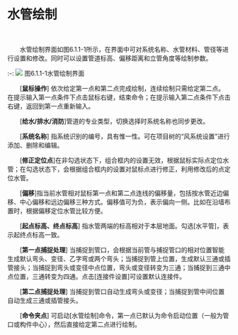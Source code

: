 # 水管绘制
<br/>

&emsp;&emsp;水管绘制界面如图6.1.1\-1所示，在界面中可对系统名称、水管材料、管径等进行设置和修改。同时可以设置管道标高、偏移距离和立管角度等绘制参数。
<br/>

:-: ![](images/229.png)
图6.1.1\-1水管绘制界面

&emsp;&emsp;[**鼠标操作**] 依次给定第一点和第二点完成绘制，连续绘制只需给定第二点。在提示输入第一点条件下点击鼠标右键，结束命令；在提示输入第二点条件下点击右键，返回到第一点重新输入。

&emsp;&emsp;[**给水/排水/消防**\]管道的专业类型，切换选择时系统名称也同步更改。

&emsp;&emsp;[**系统名称**] 指系统识别的编号，具有惟一性。可在项目树的“风系统设置”进行添加、删除和编辑。

&emsp;&emsp;[**修正定位点**\]在非勾选状态下，组合框内的设置无效，根据鼠标实际点定位水管；在勾选状态下，会根据组合框内的设置对鼠标点进行修正，利用修改后的点定位水管。

&emsp;&emsp;\[**偏移**\]指当前水管相对鼠标第一点和第二点连线的偏移量，包括按水管近边偏移、中心偏移和远边偏移三种方式。偏移值可为负，表示偏向一侧。比如在沿墙布置时，根据偏移定位水管比较方便。

&emsp;&emsp;\[**起点标高、终点标高**] 指水管两端的标高相对于本层地面。勾选\[水平管\]，表示起终点标高一致。

&emsp;&emsp;\[**第一点捕捉处理**\] 当捕捉到管口，会根据当前管与捕捉管口的相对位置智能生成默认弯头、变径、乙字弯或两个弯头；当捕捉到管上位置，生成默认三通或插管接头；当捕捉到弯头或变径中点位置，弯头或变径转变为三通；当捕捉到三通中点位置，三通转变为四通。点击\[连接件设置\]可设置默认连接件。

&emsp;&emsp;\[**第二点捕捉处理**\] 当捕捉到管口自动生成弯头或变径；当捕捉到管中间位置自动生成三通或插管接头。

&emsp;&emsp;\[**命令夹点**\] 可启动\[水管绘制\]命令，第一点已默认为命令启动位置（一般为管口或构件中心），然后直接给定第二点进行绘制。